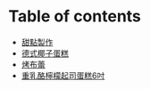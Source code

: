 # Table of contents

* [甜點製作](README.md)
* [德式椰子蛋糕](de-shi-ye-zi-dan-gao.md)
* [烤布蕾](kao-bu-lei.md)
* [重乳酪檸檬起司蛋糕6吋](untitled.md)

